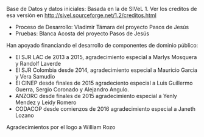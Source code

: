 
Base de Datos y datos iniciales: Basada en la de SIVeL 1. 
Ver los creditos de esa versión en 
	http://sivel.sourceforge.net/1.2/creditos.html

* Proceso de Desarrollo: Vladimir Támara del proyecto Pasos de Jesús
* Pruebas: Blanca Acosta del proyecto Pasos de Jesús

Han apoyado financiando el desarrollo de componentes de dominio público:
* El SJR LAC de 2013 a 2015, agradecimiento especial a Marlys Mosquera y Randolf Laverde
* El SJR Colombia desde 2014, agradecimiento especial a Mauricio Garcia y Vera Samudio
* El CINEP desde finales de 2015 agradeciento especial a Luis Guillermo Guerra, Sergio Coronado y Alejandro Angulo.
* ANZORC desde finales de 2015 agradecimiento especial a Yenly Mendez y Leidy Romero
* CODACOP desde comienzos de 2016 agradecimiento especial a Janeth Lozano



Agradecimientos por el logo a William Rozo 
